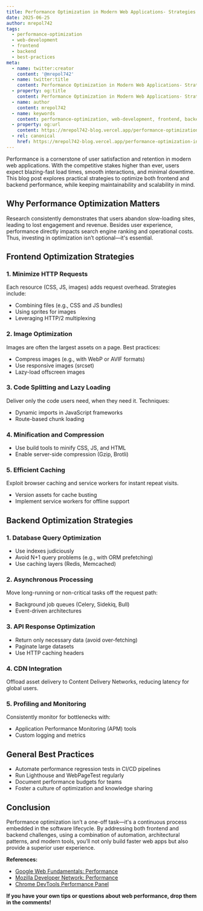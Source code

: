 ```yaml
---
title: Performance Optimization in Modern Web Applications- Strategies and Best Practices
date: 2025-06-25
author: mrepol742
tags:
  - performance-optimization
  - web-development
  - frontend
  - backend
  - best-practices
meta:
  - name: twitter:creator
    content: '@mrepol742'
  - name: twitter:title
    content: Performance Optimization in Modern Web Applications- Strategies and Best Practices
  - property: og:title
    content: Performance Optimization in Modern Web Applications- Strategies and Best Practices
  - name: author
    content: mrepol742
  - name: keywords
    content: performance-optimization, web-development, frontend, backend, best practices
  - property: og:url
    content: https://mrepol742-blog.vercel.app/performance-optimization-in-modern-web-applications-strategies-and-best-practices/
  - rel: canonical
    href: https://mrepol742-blog.vercel.app/performance-optimization-in-modern-web-applications-strategies-and-best-practices/
---
```


Performance is a cornerstone of user satisfaction and retention in modern web applications. With the competitive stakes higher than ever, users expect blazing-fast load times, smooth interactions, and minimal downtime. This blog post explores practical strategies to optimize both frontend and backend performance, while keeping maintainability and scalability in mind.

## Why Performance Optimization Matters
Research consistently demonstrates that users abandon slow-loading sites, leading to lost engagement and revenue. Besides user experience, performance directly impacts search engine ranking and operational costs. Thus, investing in optimization isn’t optional—it's essential.

## Frontend Optimization Strategies

### 1. Minimize HTTP Requests
Each resource (CSS, JS, images) adds request overhead. Strategies include:
- Combining files (e.g., CSS and JS bundles)
- Using sprites for images
- Leveraging HTTP/2 multiplexing

### 2. Image Optimization
Images are often the largest assets on a page. Best practices:
- Compress images (e.g., with WebP or AVIF formats)
- Use responsive images (srcset)
- Lazy-load offscreen images

### 3. Code Splitting and Lazy Loading
Deliver only the code users need, when they need it. Techniques:
- Dynamic imports in JavaScript frameworks
- Route-based chunk loading

### 4. Minification and Compression
- Use build tools to minify CSS, JS, and HTML
- Enable server-side compression (Gzip, Brotli)

### 5. Efficient Caching
Exploit browser caching and service workers for instant repeat visits.
- Version assets for cache busting
- Implement service workers for offline support

## Backend Optimization Strategies

### 1. Database Query Optimization
- Use indexes judiciously
- Avoid N+1 query problems (e.g., with ORM prefetching)
- Use caching layers (Redis, Memcached)

### 2. Asynchronous Processing
Move long-running or non-critical tasks off the request path:
- Background job queues (Celery, Sidekiq, Bull)
- Event-driven architectures

### 3. API Response Optimization
- Return only necessary data (avoid over-fetching)
- Paginate large datasets
- Use HTTP caching headers

### 4. CDN Integration
Offload asset delivery to Content Delivery Networks, reducing latency for global users.

### 5. Profiling and Monitoring
Consistently monitor for bottlenecks with:
- Application Performance Monitoring (APM) tools
- Custom logging and metrics

## General Best Practices
- Automate performance regression tests in CI/CD pipelines
- Run Lighthouse and WebPageTest regularly
- Document performance budgets for teams
- Foster a culture of optimization and knowledge sharing

## Conclusion
Performance optimization isn’t a one-off task—it's a continuous process embedded in the software lifecycle. By addressing both frontend and backend challenges, using a combination of automation, architectural patterns, and modern tools, you’ll not only build faster web apps but also provide a superior user experience.

**References:**
- [Google Web Fundamentals: Performance](https://developers.google.com/web/fundamentals/performance)
- [Mozilla Developer Network: Performance](https://developer.mozilla.org/en-US/docs/Web/Performance)
- [Chrome DevTools Performance Panel](https://developers.google.com/web/tools/chrome-devtools/evaluate-performance)

**If you have your own tips or questions about web performance, drop them in the comments!**
